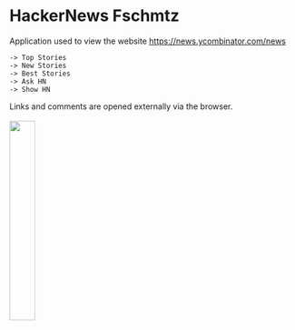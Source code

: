# HackerNews Fschmtz

Application used to view the website https://news.ycombinator.com/news

```
-> Top Stories
-> New Stories
-> Best Stories
-> Ask HN
-> Show HN
```


Links and comments are opened externally via the browser.
<br><br>
<img src="https://user-images.githubusercontent.com/21291813/151475587-1a3f5e56-7b24-4bcc-9b4f-b296b6ccdd84.png" width="30%"></img> 

